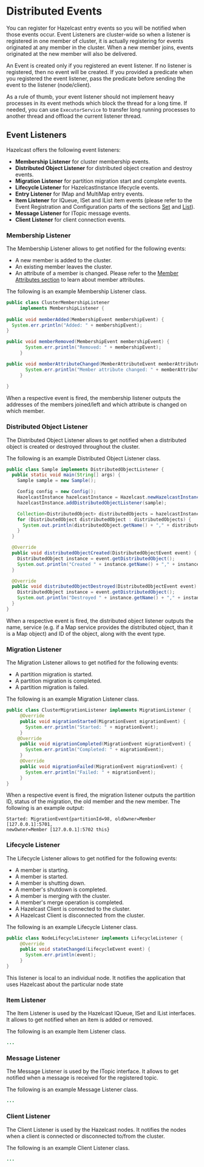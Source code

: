 
# Distributed Events

You can register for Hazelcast entry events so you will be notified when those events occur. Event Listeners are cluster-wide so when a listener is registered in one member of cluster, it is actually registering for events originated at any member in the cluster. When a new member joins, events originated at the new member will also be delivered.

An Event is created only if you registered an event listener. If no listener is registered, then no event will be created. If you provided a predicate when you registered the event listener, pass the predicate before sending the event to the listener (node/client).

As a rule of thumb, your event listener should not implement heavy processes in its event methods which block the thread for a long time. If needed, you can use `ExecutorService` to transfer long running processes to another thread and offload the current listener thread.



## Event Listeners

Hazelcast offers the following event listeners:

- **Membership Listener** for cluster membership events.
- **Distributed Object Listener** for distributed object creation and destroy events.
- **Migration Listener** for partition migration start and complete events.
- **Lifecycle Listener** for HazelcastInstance lifecycle events.
- **Entry Listener** for IMap and MultiMap entry events.
- **Item Listener** for IQueue, ISet and IList item events (please refer to the Event Registration and Configuration parts of the sections [Set](#set) and [List](#list)).
- **Message Listener** for ITopic message events.
- **Client Listener** for client connection events.



### Membership Listener

The Membership Listener allows to get notified for the following events:

- A new member is added to the cluster.
- An existing member leaves the cluster.
- An attribute of a member is changed. Please refer to the [Member Attributes section](#member-attributes) to learn about member attributes.

The following is an example Membership Listener class.

```java
public class ClusterMembershipListener     implements MembershipListener {     
public void memberAdded(MembershipEvent membershipEvent) {  System.err.println("Added: " + membershipEvent);}public void memberRemoved(MembershipEvent membershipEvent) {       System.err.println("Removed: " + membershipEvent);     }

public void memberAttributeChanged(MemberAttributeEvent memberAttributeEvent) {       System.err.println("Member attribute changed: " + memberAttributeEvent);     }
     }```

When a respective event is fired, the membership listener outputs the addresses of the members joined/left and which attribute is changed on which member.

### Distributed Object Listener

The Distributed Object Listener allows to get notified when a distributed object is created or destroyed throughout the cluster.

The following is an example Distributed Object Listener class.


```java
public class Sample implements DistributedObjectListener {
  public static void main(String[] args) {
    Sample sample = new Sample();

    Config config = new Config();
    HazelcastInstance hazelcastInstance = Hazelcast.newHazelcastInstance(config);
    hazelcastInstance.addDistributedObjectListener(sample);

    Collection<DistributedObject> distributedObjects = hazelcastInstance.getDistributedObjects();
    for (DistributedObject distributedObject : distributedObjects) {
      System.out.println(distributedObject.getName() + "," + distributedObject.getId());
    }
  }

  @Override
  public void distributedObjectCreated(DistributedObjectEvent event) {
    DistributedObject instance = event.getDistributedObject();
    System.out.println("Created " + instance.getName() + "," + instance.getId());
  }

  @Override
  public void distributedObjectDestroyed(DistributedObjectEvent event) {
    DistributedObject instance = event.getDistributedObject();
    System.out.println("Destroyed " + instance.getName() + "," + instance.getId());
  }
}
```

When a respective event is fired, the distributed object listener outputs the name, service (e.g. if a Map service provides the distributed object, than it is a Map object) and ID of the object, along with the event type.


### Migration Listener

The Migration Listener allows to get notified for the following events:

- A partition migration is started.
- A partition migration is completed.
- A partition migration is failed.


The following is an example Migration Listener class.


```java
public class ClusterMigrationListener implements MigrationListener {     @Override     public void migrationStarted(MigrationEvent migrationEvent) {       System.err.println("Started: " + migrationEvent);     }
    @Override     public void migrationCompleted(MigrationEvent migrationEvent) {       System.err.println("Completed: " + migrationEvent);     }
     @Override     public void migrationFailed(MigrationEvent migrationEvent) {       System.err.println("Failed: " + migrationEvent);     }}     
```

When a respective event is fired, the migration listener outputs the partition ID, status of the migration, the old member and the new member. The following is an example output:

```
Started: MigrationEvent{partitionId=98, oldOwner=Member [127.0.0.1]:5701,newOwner=Member [127.0.0.1]:5702 this} 
```



### Lifecycle Listener

The Lifecycle Listener allows to get notified for the following events:

- A member is starting.
- A member is started.
- A member is shutting down.
- A member's shutdown is completed.
- A member is merging with the cluster.
- A member's merge operation is completed.
- A Hazelcast Client is connected to the cluster.
- A Hazelcast Client is disconnected from the cluster.


The following is an example Lifecycle Listener class.


```java
public class NodeLifecycleListener implements LifecycleListener {     @Override     public void stateChanged(LifecycleEvent event) {       System.err.println(event);     }}
```

This listener is local to an individual node. It notifies the application that uses Hazelcast about the particular node state 

### Item Listener

The Item Listener is used by the Hazelcast IQueue, ISet and IList interfaces. It allows to get notified when an item is added or removed.

The following is an example Item Listener class.


```java
...
```

### Message Listener

The Message Listener is used by the ITopic interface. It allows to get notified when a message is received for the registered topic.

The following is an example Message Listener class.


```java
...
```

### Client Listener

The Client Listener is used by the Hazelcast nodes. It notifies the nodes when a client is connected or disconnected to/from the cluster.

The following is an example Client Listener class.


```java
...
```
